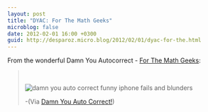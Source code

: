 ```yaml
---
layout: post
title: "DYAC: For The Math Geeks"
microblog: false
date: 2012-02-01 16:00 +0300
guid: http://desparoz.micro.blog/2012/02/01/dyac-for-the.html
---
```

<p>From the wonderful Damn You Autocorrect - <a href="http://damnyouautocorrect.com/16431/for-the-math-geeks/">For The Math Geeks</a>:</p>
<blockquote>
<p> </p>
<p><img src="http://damnyouautocorrect.com/images/rhomboid.jpg" alt="damn you auto correct funny iphone fails and blunders" /></p>
<p>-(Via <a href="http://damnyouautocorrect.com">Damn You Auto Correct!</a>)</p>
</blockquote>
